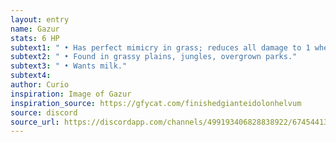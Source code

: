 ```yaml
---
layout: entry 
name: Gazur 
stats: 6 HP
subtext1: " • Has perfect mimicry in grass; reduces all damage to 1 when near tall grass as it withers and drops to the ground and possesses another bush."
subtext2: " • Found in grassy plains, jungles, overgrown parks."
subtext3: " • Wants milk."
subtext4: 
author: Curio
inspiration: Image of Gazur
inspiration_source: https://gfycat.com/finishedgianteidolonhelvum
source: discord
source_url: https://discordapp.com/channels/499193406828838922/674544134798966806/693041267331825716
---
```

